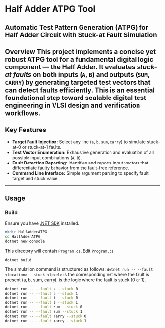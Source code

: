 # Half Adder ATPG Tool
**Automatic Test Pattern Generation (ATPG) for Half Adder Circuit with Stuck-at Fault Simulation**
---
Overview
This project implements a concise yet robust ATPG tool for a fundamental digital logic component — the **Half Adder**. It evaluates *stuck-at faults* on both inputs (`A`, `B`) and outputs (`SUM`, `CARRY`) by generating targeted test vectors that can detect faults efficiently. This is an essential foundational step toward scalable digital test engineering in VLSI design and verification workflows.
---
## Key Features
- **Target Fault Injection:** Select any line (`a`, `b`, `sum`, `carry`) to simulate stuck-at-0 or stuck-at-1 faults.
- **Test Vector Enumeration:** Exhaustive generation and evaluation of all possible input combinations (`A`, `B`).
- **Fault Detection Reporting:** Identifies and reports input vectors that differentiate faulty behavior from the fault-free reference.
- **Command Line Interface:** Simple argument parsing to specify fault target and stuck value.
---
## Usage
### Build
Ensure you have [.NET SDK](https://dotnet.microsoft.com/en-us/download) installed.
```bash
mkdir HalfAdderATPG
cd HalfAdderATPG
dotnet new console
```
This directory will contain `Program.cs`.
Edit `Program.cs`
```bash
dotnet build
```
The simulation command is structured as follows:
`dotnet run -- --fault <location> --stuck <level>`
<location> is the corresponding net where the fault is present (a, b, sum, carry).
<level> is the logic where the fault is stuck (0 or 1).
```bash
dotnet run -- --fault a --stuck 0
dotnet run -- --fault a --stuck 1
dotnet run -- --fault b --stuck 0
dotnet run -- --fault b --stuck 1
dotnet run -- --fault sum --stuck 0
dotnet run -- --fault sum --stuck 1
dotnet run -- --fault carry --stuck 0
dotnet run -- --fault carry --stuck 1
```
